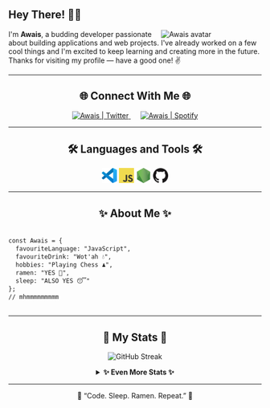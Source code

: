 <h2>Hey There! 👋🏼</h2>
<img align="right" src="https://i.postimg.cc/JzdZh9nf/C6-D148-F6-85-A4-4-EE0-A71-F-1-BE4-D2-AE58-EE.png" width="200" alt="Awais avatar" />

<p>
  I'm <b>Awais</b>, a budding developer passionate about building applications and web projects.
  I've already worked on a few cool things and I'm excited to keep learning and creating more in the future.
  <br />Thanks for visiting my profile — have a good one! ✌️
</p>

<hr />

<h2 align="center">🌐 Connect With Me 🌐</h2>
<p align="center">
  <a href="https://twitter.com/awsmlks" target="_blank">
    <img alt="Awais | Twitter" width="32" src="https://i.postimg.cc/Y0XBfTXF/IMG-9338.png" />
  </a>
  &nbsp;&nbsp;&nbsp;&nbsp;
  <a href="https://open.spotify.com/playlist/4zfVyBZjcGnndYRBkJbCcG?si=0rKsfjmjQGqgI6Jh7mbe8A" target="_blank">
    <img alt="Awais | Spotify" width="32" src="https://i.postimg.cc/mDwvB0Wn/IMG-9339.png" />
  </a>
</p>

<hr />

<h2 align="center">🛠️ Languages and Tools 🛠️</h2>
<p align="center">
  <img alt="Visual Studio Code" width="30" src="https://raw.githubusercontent.com/github/explore/main/topics/visual-studio-code/visual-studio-code.png" />
  <img alt="JavaScript" width="30" src="https://raw.githubusercontent.com/github/explore/main/topics/javascript/javascript.png" />
  <img alt="Node.js" width="30" src="https://raw.githubusercontent.com/github/explore/main/topics/nodejs/nodejs.png" />
  <img alt="GitHub" width="30" src="https://raw.githubusercontent.com/github/explore/main/topics/github/github.png" />
</p>

<hr />

<h2 align="center">✨ About Me ✨</h2>
<pre>
<code>
const Awais = {
  favouriteLanguage: "JavaScript",
  favouriteDrink: "Wot'ah 💧",
  hobbies: "Playing Chess ♟️",
  ramen: "YES 🍜",
  sleep: "ALSO YES 😴"
};
// mhmmmmmmmmm
</code>
</pre>

<hr />

<h2 align="center">🚀 My Stats 🚀</h2>
<p align="center">
  <img alt="GitHub Streak" src="https://github-readme-streak-stats.herokuapp.com/?user=awsmlk&theme=tokyonight" />
</p>

<details>
  <summary align="center"><b>✨ Even More Stats ✨</b></summary>
  <br />
  <p align="center">
    <img alt="Trophies" src="https://github-profile-trophy.vercel.app/?username=awsmlk&theme=tokyonight" />
    <br />
    <img alt="GitHub Stats" src="https://github-readme-stats.vercel.app/api?username=awsmlk&theme=tokyonight&show_icons=true" />
    <br />
    <img alt="Top Languages" src="https://github-readme-stats.vercel.app/api/top-langs/?username=awsmlk&layout=compact&theme=tokyonight" />
  </p>
</details>

<hr />

<p align="center">💬 “Code. Sleep. Ramen. Repeat.” 🍜</p>
